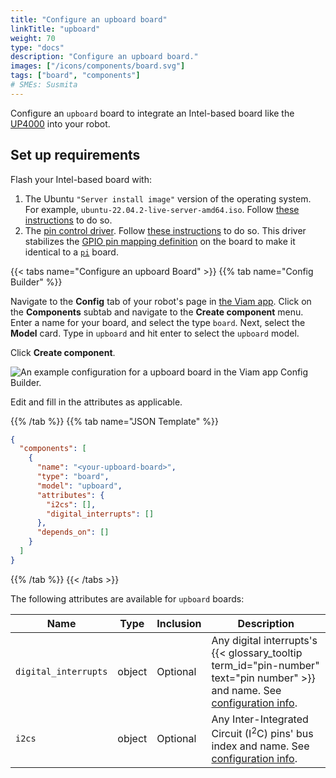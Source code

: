 ```yaml
---
title: "Configure an upboard board"
linkTitle: "upboard"
weight: 70
type: "docs"
description: "Configure an upboard board."
images: ["/icons/components/board.svg"]
tags: ["board", "components"]
# SMEs: Susmita
---
```


Configure an `upboard` board to integrate an Intel-based board like the [UP4000](https://github.com/up-board/up-community/wiki/Pinout_UP4000) into your robot.

## Set up requirements

Flash your Intel-based board with:

1. The Ubuntu `"Server install image"` version of the operating system. For example, `ubuntu-22.04.2-live-server-amd64.iso`.
Follow [these instructions](https://ubuntu.com/tutorials/install-ubuntu-server) to do so.
1. The [pin control driver](https://github.com/up-division/pinctrl-upboard).
Follow [these instructions](https://github.com/up-division/pinctrl-upboard) to do so.
This driver stabilizes the [GPIO pin mapping definition](https://github.com/up-board/up-community/wiki/Pinout) on the board to make it identical to a [`pi`](/components/board/pi/) board.

{{< tabs name="Configure an upboard Board" >}}
{{% tab name="Config Builder" %}}

Navigate to the **Config** tab of your robot's page in [the Viam app](https://app.viam.com).
Click on the **Components** subtab and navigate to the **Create component** menu.
Enter a name for your board, and select the type `board`.
Next, select the **Model** card.
Type in `upboard` and hit enter to select the `upboard` model.

Click **Create component**.

![An example configuration for a upboard board in the Viam app Config Builder.](/components/board/upboard-ui-config.png)

Edit and fill in the attributes as applicable.

{{% /tab %}}
{{% tab name="JSON Template" %}}

```json {class="line-numbers linkable-line-numbers"}
{
  "components": [
    {
      "name": "<your-upboard-board>",
      "type": "board",
      "model": "upboard",
      "attributes": {
        "i2cs": [],
        "digital_interrupts": []
      },
      "depends_on": []
    }
  ]
}
```

{{% /tab %}}
{{< /tabs >}}

The following attributes are available for `upboard` boards:

| Name | Type | Inclusion | Description |
| ---- | ---- | --------- | ----------- |
| `digital_interrupts` | object | Optional | Any digital interrupts's {{< glossary_tooltip term_id="pin-number" text="pin number" >}} and name. See [configuration info](/components/board/#digital_interrupts). |
| `i2cs` | object | Optional | Any Inter-Integrated Circuit (I<sup>2</sup>C) pins' bus index and name. See [configuration info](/components/board/#i2cs). |
